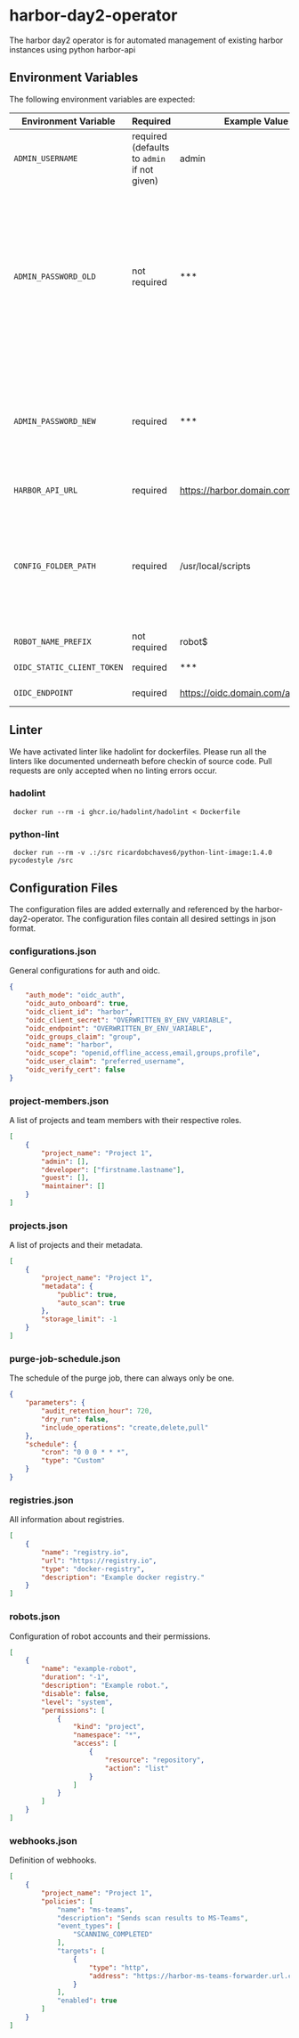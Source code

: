 # harbor-day2-operator
The harbor day2 operator is for automated management of existing harbor instances using python harbor-api

## Environment Variables
The following environment variables are expected:

|Environment Variable|Required|Example Value|Explanation|
|-------|-------|--------|-------|
|`ADMIN_USERNAME`|required (defaults to `admin` if not given)|admin|Username of the administrator account used to login via API. The default is `admin`.|
|`ADMIN_PASSWORD_OLD`|not required|***|The administrator password used previously. If the harbor administrator account password has not yet been updated, both `ADMIN_PASSWORD_OLD` and `ADMIN_PASSWORD_NEW` are required and used to update the admin account password to the `ADMIN_PASSWORD_NEW`.|
|`ADMIN_PASSWORD_NEW`|required|***|The new administrator password. If the harbor administrator account password has already been updated to the `ADMIN_PASSWORD_NEW` nothing changes.|
|`HARBOR_API_URL`|required|https://harbor.domain.com/api/v2.0/|The full Harbor API URL.|
|`CONFIG_FOLDER_PATH`|required|/usr/local/scripts|The path to the folder containing all configuration files. The files are defined and documented in the harbor repository. The path depends on how the `harbor-day2-operator` is deployed.|
|`ROBOT_NAME_PREFIX`|not required|robot$|The prefix used in all robot names.|
|`OIDC_STATIC_CLIENT_TOKEN`|required|***|The OIDC provider secret.|
|`OIDC_ENDPOINT`|required|https://oidc.domain.com/api|The endpoint of the OIDC provider.|


## Linter
We have activated linter like hadolint for dockerfiles. Please run
all the linters like documented underneath before checkin of source
code. Pull requests are only accepted when no linting errors occur.

### hadolint

```
 docker run --rm -i ghcr.io/hadolint/hadolint < Dockerfile
```

### python-lint

```
 docker run --rm -v .:/src ricardobchaves6/python-lint-image:1.4.0 pycodestyle /src
```

## Configuration Files

The configuration files are added externally and referenced by the harbor-day2-operator. The configuration files contain all desired settings in json format.

### configurations.json

General configurations for auth and oidc.

```json
{
    "auth_mode": "oidc_auth",
    "oidc_auto_onboard": true,
    "oidc_client_id": "harbor",
    "oidc_client_secret": "OVERWRITTEN_BY_ENV_VARIABLE",
    "oidc_endpoint": "OVERWRITTEN_BY_ENV_VARIABLE",
    "oidc_groups_claim": "group",
    "oidc_name": "harbor",
    "oidc_scope": "openid,offline_access,email,groups,profile",
    "oidc_user_claim": "preferred_username",
    "oidc_verify_cert": false
}
```

### project-members.json

A list of projects and team members with their respective roles.

```json
[
    {
        "project_name": "Project 1",
        "admin": [],
        "developer": ["firstname.lastname"],
        "guest": [],
        "maintainer": []
    }
]
```

### projects.json

A list of projects and their metadata.

```json
[
    {
        "project_name": "Project 1",
        "metadata": {
            "public": true,
            "auto_scan": true
        },
        "storage_limit": -1
    }
]
```

### purge-job-schedule.json

The schedule of the purge job, there can always only be one.

```json
{
    "parameters": {
        "audit_retention_hour": 720,
        "dry_run": false,
        "include_operations": "create,delete,pull"
    },
    "schedule": {
        "cron": "0 0 0 * * *",
        "type": "Custom"
    }
}
```

### registries.json

All information about registries.

```json
[
    {
        "name": "registry.io",
        "url": "https://registry.io",
        "type": "docker-registry",
        "description": "Example docker registry."
    }
]
```

### robots.json

Configuration of robot accounts and their permissions.

```json
[
    {
        "name": "example-robot",
        "duration": "-1",
        "description": "Example robot.",
        "disable": false,
        "level": "system",
        "permissions": [
            {
                "kind": "project",
                "namespace": "*",
                "access": [
                    {
                        "resource": "repository",
                        "action": "list"
                    }
                ]
            }
        ]
    }
]
```

### webhooks.json

Definition of webhooks.

```json
[
    {
        "project_name": "Project 1", 
        "policies": [
            "name": "ms-teams",
            "description": "Sends scan results to MS-Teams",
            "event_types": [
                "SCANNING_COMPLETED"
            ],
            "targets": [
                {
                    "type": "http",
                    "address": "https://harbor-ms-teams-forwarder.url.com"
                }
            ],
            "enabled": true
        ]
    }
]
```

